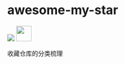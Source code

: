 # awesome-my-star

![](https://forthebadge.com/images/badges/built-with-love.svg)
<img src="https://img.shields.io/github/license/zzugbb/awesome-my-star.svg?style=for-the-badge" height="35">

收藏仓库的分类梳理
